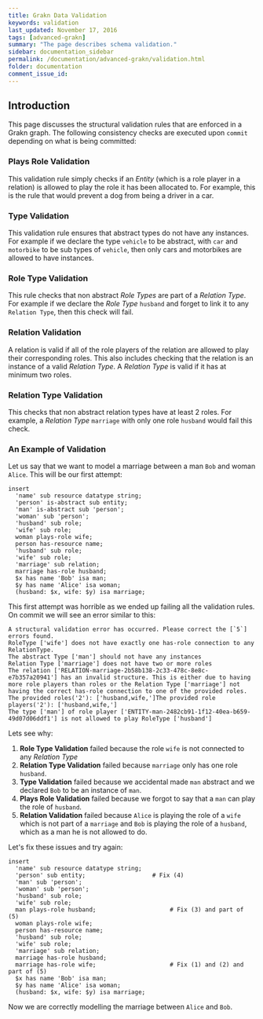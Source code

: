 ```yaml
---
title: Grakn Data Validation
keywords: validation
last_updated: November 17, 2016
tags: [advanced-grakn]
summary: "The page describes schema validation."
sidebar: documentation_sidebar
permalink: /documentation/advanced-grakn/validation.html
folder: documentation
comment_issue_id: 
---
```



## Introduction

This page discusses the structural validation rules that are enforced in a Grakn graph. 
The following consistency checks are executed upon `commit` depending on what is being committed:

### Plays Role Validation 

This validation rule simply checks if an _Entity_ (which is a role player in a relation) is allowed to play the role it has been allocated to. For example, this is the rule that would prevent a dog from being a driver in a car.

### Type Validation

This validation rule ensures that abstract types do not have any instances. For example if we declare the type `vehicle` to be abstract, with `car` and `motorbike` to be sub types of `vehicle`, then only cars and motorbikes are allowed to have instances. 

### Role Type Validation

This rule checks that non abstract _Role Types_ are part of a _Relation Type_. For example if we declare the _Role Type_ `husband` and forget to link it to any `Relation Type`, then this check will fail.

### Relation Validation

A relation is valid if all of the role players of the relation are allowed to play their corresponding roles. 
This also includes checking that the relation is an instance of a valid _Relation Type_. A _Relation Type_ is valid if it has at minimum two roles. 

### Relation Type Validation

This checks that non abstract relation types have at least 2 roles. 
For example, a _Relation Type_ `marriage` with only one role `husband` would fail this check.

### An Example of Validation

Let us say that we want to model a marriage between a man `Bob` and woman `Alice`.
This will be our first attempt:

```
insert
  'name' sub resource datatype string;
  'person' is-abstract sub entity;
  'man' is-abstract sub 'person';
  'woman' sub 'person';
  'husband' sub role;
  'wife' sub role;
  woman plays-role wife;
  person has-resource name;
  'husband' sub role;
  'wife' sub role;
  'marriage' sub relation;
  marriage has-role husband;
  $x has name 'Bob' isa man;
  $y has name 'Alice' isa woman;
  (husband: $x, wife: $y) isa marriage;
```
        
This first attempt was horrible as we ended up failing all the validation rules.         
On commit we will see an error similar to this:

```
A structural validation error has occurred. Please correct the [`5`] errors found.
RoleType ['wife'] does not have exactly one has-role connection to any RelationType.
The abstract Type ['man'] should not have any instances
Relation Type ['marriage'] does not have two or more roles
The relation ['RELATION-marriage-2b58b138-2c33-478c-8e8c-e7b357a20941'] has an invalid structure. This is either due to having more role players than roles or the Relation Type ['marriage'] not having the correct has-role connection to one of the provided roles. The provided roles('2'): ['husband,wife,']The provided role players('2'): ['husband,wife,']
The type ['man'] of role player ['ENTITY-man-2482cb91-1f12-40ea-b659-49d07d06ddf1'] is not allowed to play RoleType ['husband']
```
    
Lets see why:

1. **Role Type Validation** failed because the role `wife` is not connected to any _Relation Type_
2. **Relation Type Validation** failed because `marriage` only has one role `husband`.
3. **Type Validation** failed because we accidental made `man` abstract and we declared `Bob` to be an instance of `man`.
4. **Plays Role Validation** failed because we forgot to say that a `man` can play the role of `husband`.
5. **Relation Validation** failed because `Alice` is playing the role of a `wife` which is not part of a `marriage` and `Bob` is playing the role of a `husband`, which as a man he is not allowed to do.

Let's fix these issues and try again:

```
insert
  'name' sub resource datatype string;
  'person' sub entity;                   # Fix (4)
  'man' sub 'person';
  'woman' sub 'person';
  'husband' sub role;
  'wife' sub role;
  man plays-role husband;                     # Fix (3) and part of (5)
  woman plays-role wife;
  person has-resource name;
  'husband' sub role;
  'wife' sub role;
  'marriage' sub relation;
  marriage has-role husband;
  marriage has-role wife;                     # Fix (1) and (2) and part of (5)
  $x has name 'Bob' isa man;
  $y has name 'Alice' isa woman;
  (husband: $x, wife: $y) isa marriage;
```

Now we are correctly modelling the marriage between `Alice` and `Bob`.


